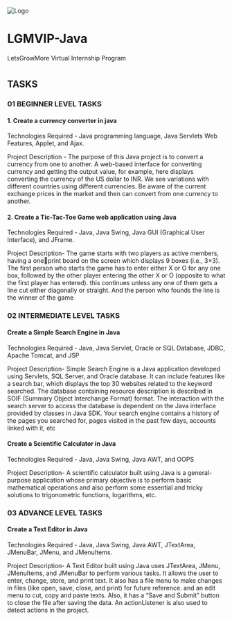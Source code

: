 
![Logo](https://letsgrowmore.in/wp-content/uploads/2021/05/cropped-growmore-removebg-preview.png)




# LGMVIP-Java 
LetsGrowMore Virtual Internship Program
#
## TASKS

### 01 BEGINNER LEVEL TASKS

 #### 1. Create a currency converter in java

 Technologies Required - 
 Java programming language, Java Servlets Web Features, Applet, and Ajax.
 
 Project Description - 
 The purpose of this Java project is to convert a currency from one to another. A web-based interface for converting currency and getting the output value, for example, here displays converting the currency of
 the US dollar to INR. We see variations with different countries using different currencies. Be aware of the current exchange prices in the market and then can convert from one currency to another.
 #### 2. Create a Tic-Tac-Toe Game web application using Java

Technologies Required - Java, Java Swing, Java GUI (Graphical User Interface), and JFrame.

Project Description- The game starts with two players as active members, having a oneprint board on the screen which displays 9 boxes (i.e., 3×3). The first
person who starts the game has to enter either X or O for any one box, followed by the other player entering the other X or O (opposite to what the first player has entered). this continues unless any one of
them gets a line cut either diagonally or straight. And the person who founds the line is the winner of the game


### 02 INTERMEDIATE LEVEL TASKS
 #### Create a Simple Search Engine in Java

Technologies Required - Java, Java Servlet, Oracle or SQL Database, JDBC, Apache Tomcat, and JSP

Project Description- Simple Search Engine is a Java application developed using Servlets, SQL Server, and Oracle database. It can include features like a search bar, which displays the top 30 websites related to the keyword searched. The database containing resource description is described in SOIF (Summary Object
Interchange Format) format. The interaction with the search server to access the database is dependent on the Java interface provided by classes in Java
SDK. Your search engine contains a history of the pages you searched for, pages visited in the past few days, accounts linked with it, etc

#### Create a Scientific Calculator in Java

Technologies Required - Java, Java Swing, Java AWT, and OOPS

Project Description- A scientific calculator built using Java is a general-purpose application whose primary objective is to perform basic mathematical operations and also perform some essential and
tricky solutions to trigonometric functions, logarithms, etc.


### 03 ADVANCE LEVEL TASKS
 #### Create a Text Editor in Java

 Technologies Required - Java, Java Swing, Java AWT,   JTextArea, JMenuBar, JMenu, and JMenuItems.

Project Description- A Text Editor built using Java uses JTextArea, JMenu, JMenuItems, and JMenuBar to perform various tasks. It allows the user to enter, change, store, and print text. It also has a file menu to make changes in files (like open, save, close, and print) for future reference. and an edit menu to cut, copy and paste texts. Also, it has a “Save and Submit” button to close the file after saving the data. An actionListener is also used to detect actions in the project.
